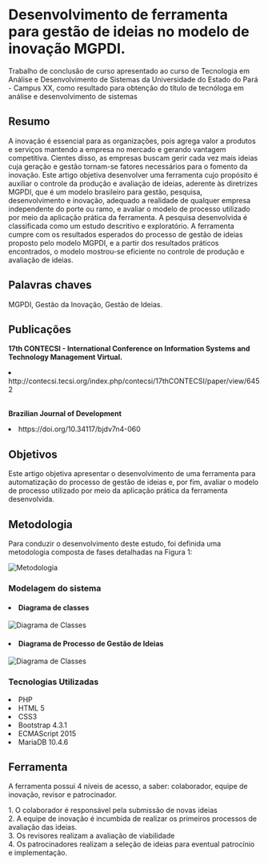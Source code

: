 <h1> Desenvolvimento de ferramenta para gestão de ideias no modelo de inovação MGPDI.</h1>
<p> Trabalho de conclusão de curso apresentado ao curso de Tecnologia em Análise e Desenvolvimento de Sistemas da Universidade do Estado do Pará - Campus XX, como resultado para obtenção do título de tecnóloga em análise e desenvolvimento de sistemas</p>

<h2>Resumo</h2>
<p>A inovação é essencial para as organizações, pois agrega valor a produtos e serviços mantendo a empresa no mercado e gerando vantagem competitiva. Cientes disso, as empresas buscam gerir cada vez mais ideias cuja geração e gestão tornam-se fatores necessários para o fomento da inovação. Este artigo objetiva desenvolver uma ferramenta cujo propósito é auxiliar o controle da produção e avaliação de ideias, aderente às diretrizes MGPDI, que é um modelo brasileiro para gestão, pesquisa, desenvolvimento e inovação, adequado a realidade de qualquer empresa independente do porte ou ramo, e avaliar o modelo de processo utilizado por meio da aplicação prática da ferramenta. A pesquisa desenvolvida é classificada como um estudo descritivo e exploratório. A ferramenta cumpre com os resultados esperados do processo de gestão de ideias proposto pelo modelo MGPDI, e a partir dos resultados práticos encontrados, o modelo mostrou-se eficiente no controle de produção e avaliação de ideias.</p>

<h2>Palavras chaves</h2>
<p>MGPDI, Gestão da Inovação, Gestão de Ideias.</p>

<h2>Publicações</h2>
<p><strong>17th CONTECSI - International Conference on Information Systems and Technology Management Virtual.</strong></p>
<li>http://contecsi.tecsi.org/index.php/contecsi/17thCONTECSI/paper/view/6452</li>
<br>
<p><strong>Brazilian Journal of Development</strong></p>
<li>https://doi.org/10.34117/bjdv7n4-060</li>

<h2>Objetivos</h2>
<p>Este artigo objetiva apresentar o desenvolvimento de uma ferramenta para automatização do processo de gestão de ideias e, por fim, avaliar o modelo de processo utilizado por meio da aplicação prática da ferramenta desenvolvida.</p>

<h2>Metodologia</h2>
<p>Para conduzir o desenvolvimento deste estudo, foi definida uma metodologia composta de fases detalhadas na Figura 1:</p>

<img src="https://user-images.githubusercontent.com/54334704/129065942-67b1323a-c418-42dd-a2c0-153a7e513da3.png" alt="Metodologia"/>

<h3>Modelagem do sistema</h3>
<h4><li>Diagrama de classes</li></h4>

<img src="https://user-images.githubusercontent.com/54334704/129067641-b7c2873e-4bcf-4543-bed0-084e8b239ccd.png" alt="Diagrama de Classes"/>
<br>

<h4><li>Diagrama de Processo de Gestão de Ideias</li></h4>
<img src="https://user-images.githubusercontent.com/54334704/129067709-c377115e-0810-453a-a8f3-ba22d3976e84.png" alt="Diagrama de Classes"/>


<h3>Tecnologias Utilizadas</h3>
<li>PHP</li>
<li>HTML 5</li>
<li>CSS3</li>
<li>Bootstrap 4.3.1</li>
<li>ECMAScript 2015</li>
<li>MariaDB 10.4.6</li>

<h2>Ferramenta</h2>
<p>A ferramenta possui 4 níveis de acesso, a saber: colaborador, equipe de inovação, revisor e patrocinador.</p>
1. O colaborador é responsável pela submissão de novas ideias <br>
2. A equipe de inovação é incumbida de realizar os primeiros processos de avaliação das ideias. <br>
3. Os revisores realizam a avaliação de viabilidade <br>
4. Os patrocinadores realizam a seleção de ideias para eventual patrocínio e implementação.  <br>

